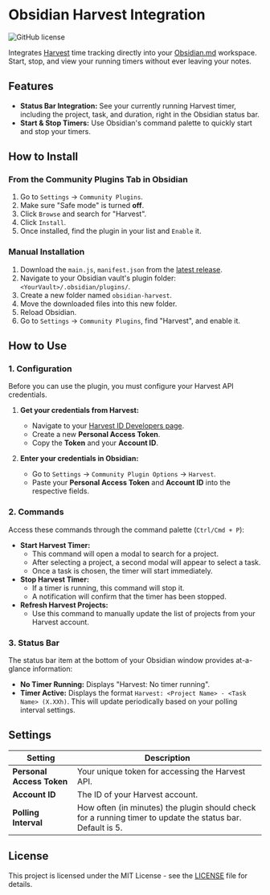 # Obsidian Harvest Integration

![GitHub license](https://img.shields.io/github/license/nwbort/obsidian-harvest)

Integrates [Harvest](https://www.getharvest.com/) time tracking directly into your [Obsidian.md](https://obsidian.md) workspace. Start, stop, and view your running timers without ever leaving your notes.

## Features

*   **Status Bar Integration:** See your currently running Harvest timer, including the project, task, and duration, right in the Obsidian status bar.
*   **Start & Stop Timers:** Use Obsidian's command palette to quickly start and stop your timers.

## How to Install

### From the Community Plugins Tab in Obsidian

1.  Go to `Settings` -> `Community Plugins`.
2.  Make sure "Safe mode" is turned **off**.
3.  Click `Browse` and search for "Harvest".
4.  Click `Install`.
5.  Once installed, find the plugin in your list and `Enable` it.

### Manual Installation

1.  Download the `main.js`, `manifest.json` from the [latest release](https://github.com/nwbort/obsidian-harvest/releases).
2.  Navigate to your Obsidian vault's plugin folder: `<YourVault>/.obsidian/plugins/`.
3.  Create a new folder named `obsidian-harvest`.
4.  Move the downloaded files into this new folder.
5.  Reload Obsidian.
6.  Go to `Settings` -> `Community Plugins`, find "Harvest", and enable it.

## How to Use

### 1. Configuration

Before you can use the plugin, you must configure your Harvest API credentials.

1.  **Get your credentials from Harvest:**
    *   Navigate to your [Harvest ID Developers page](https://id.getharvest.com/developers).
    *   Create a new **Personal Access Token**.
    *   Copy the **Token** and your **Account ID**.

2.  **Enter your credentials in Obsidian:**
    *   Go to `Settings` -> `Community Plugin Options` -> `Harvest`.
    *   Paste your **Personal Access Token** and **Account ID** into the respective fields.

### 2. Commands

Access these commands through the command palette (`Ctrl/Cmd + P`):

*   **Start Harvest Timer:**
    *   This command will open a modal to search for a project.
    *   After selecting a project, a second modal will appear to select a task.
    *   Once a task is chosen, the timer will start immediately.
*   **Stop Harvest Timer:**
    *   If a timer is running, this command will stop it.
    *   A notification will confirm that the timer has been stopped.
*   **Refresh Harvest Projects:**
    *   Use this command to manually update the list of projects from your Harvest account.

### 3. Status Bar

The status bar item at the bottom of your Obsidian window provides at-a-glance information:
*   **No Timer Running:** Displays "Harvest: No timer running".
*   **Timer Active:** Displays the format `Harvest: <Project Name> - <Task Name> (X.XXh)`. This will update periodically based on your polling interval settings.

## Settings

| Setting                 | Description                                                                                               |
| ----------------------- | --------------------------------------------------------------------------------------------------------- |
| **Personal Access Token** | Your unique token for accessing the Harvest API.                                                          |
| **Account ID**            | The ID of your Harvest account.                                                                           |
| **Polling Interval**      | How often (in minutes) the plugin should check for a running timer to update the status bar. Default is 5. |

## License

This project is licensed under the MIT License - see the [LICENSE](LICENSE) file for details.
